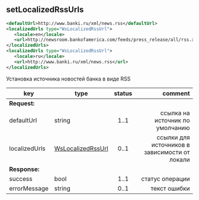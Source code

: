 ## setLocalizedRssUrls

```xml
<defaultUrl>http://www.banki.ru/xml/news.rss</defaultUrl>
<localizedUrls type="WsLocalizedRssUrl">
   <locale>en</locale>
   <url>http://newsroom.bankofamerica.com/feeds/press_release/all/rss.xml</url>
</localizedUrls>
<localizedUrls type="WsLocalizedRssUrl">
   <locale>ru</locale>
   <url>http://www.banki.ru/xml/news.rss</url>
</localizedUrls>
 ```

Установка источника новостей банка в виде RSS

key | type | status | comment
--- | ---- | :----: | ---:
**Request:** | | |
defaultUrl | string | 1..1 | ссылка на источник по умолчанию
localizedUrls | [WsLocalizedRssUrl](#wslocalizedrssurl) | 0..1 | ссылки для источников в зависимости от локали
**Response:** | | |
sucсess | bool | 1..1 | статус операции
errorMessage | string | 0..1 | текст ошибки
